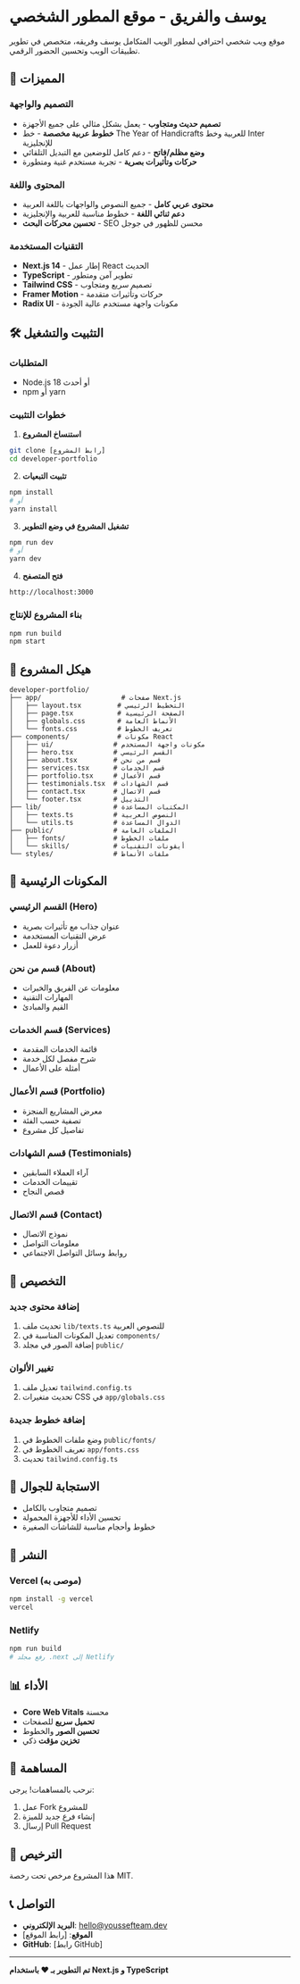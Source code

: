 # يوسف والفريق - موقع المطور الشخصي

موقع ويب شخصي احترافي لمطور الويب المتكامل يوسف وفريقه، متخصص في تطوير تطبيقات الويب وتحسين الحضور الرقمي.

## 🚀 المميزات

### التصميم والواجهة
- **تصميم حديث ومتجاوب** - يعمل بشكل مثالي على جميع الأجهزة
- **خطوط عربية مخصصة** - خط The Year of Handicrafts للعربية وخط Inter للإنجليزية
- **وضع مظلم/فاتح** - دعم كامل للوضعين مع التبديل التلقائي
- **حركات وتأثيرات بصرية** - تجربة مستخدم غنية ومتطورة

### المحتوى واللغة
- **محتوى عربي كامل** - جميع النصوص والواجهات باللغة العربية
- **دعم ثنائي اللغة** - خطوط مناسبة للعربية والإنجليزية
- **تحسين محركات البحث** - SEO محسن للظهور في جوجل

### التقنيات المستخدمة
- **Next.js 14** - إطار عمل React الحديث
- **TypeScript** - تطوير آمن ومتطور
- **Tailwind CSS** - تصميم سريع ومتجاوب
- **Framer Motion** - حركات وتأثيرات متقدمة
- **Radix UI** - مكونات واجهة مستخدم عالية الجودة

## 🛠️ التثبيت والتشغيل

### المتطلبات
- Node.js 18 أو أحدث
- npm أو yarn

### خطوات التثبيت

1. **استنساخ المشروع**
```bash
git clone [رابط المشروع]
cd developer-portfolio
```

2. **تثبيت التبعيات**
```bash
npm install
# أو
yarn install
```

3. **تشغيل المشروع في وضع التطوير**
```bash
npm run dev
# أو
yarn dev
```

4. **فتح المتصفح**
```
http://localhost:3000
```

### بناء المشروع للإنتاج
```bash
npm run build
npm start
```

## 📁 هيكل المشروع

```
developer-portfolio/
├── app/                    # صفحات Next.js
│   ├── layout.tsx         # التخطيط الرئيسي
│   ├── page.tsx           # الصفحة الرئيسية
│   ├── globals.css        # الأنماط العامة
│   └── fonts.css          # تعريف الخطوط
├── components/            # مكونات React
│   ├── ui/               # مكونات واجهة المستخدم
│   ├── hero.tsx          # القسم الرئيسي
│   ├── about.tsx         # قسم من نحن
│   ├── services.tsx      # قسم الخدمات
│   ├── portfolio.tsx     # قسم الأعمال
│   ├── testimonials.tsx  # قسم الشهادات
│   ├── contact.tsx       # قسم الاتصال
│   └── footer.tsx        # التذييل
├── lib/                  # المكتبات المساعدة
│   ├── texts.ts          # النصوص العربية
│   └── utils.ts          # الدوال المساعدة
├── public/               # الملفات العامة
│   ├── fonts/            # ملفات الخطوط
│   └── skills/           # أيقونات التقنيات
└── styles/               # ملفات الأنماط
```

## 🎨 المكونات الرئيسية

### القسم الرئيسي (Hero)
- عنوان جذاب مع تأثيرات بصرية
- عرض التقنيات المستخدمة
- أزرار دعوة للعمل

### قسم من نحن (About)
- معلومات عن الفريق والخبرات
- المهارات التقنية
- القيم والمبادئ

### قسم الخدمات (Services)
- قائمة الخدمات المقدمة
- شرح مفصل لكل خدمة
- أمثلة على الأعمال

### قسم الأعمال (Portfolio)
- معرض المشاريع المنجزة
- تصفية حسب الفئة
- تفاصيل كل مشروع

### قسم الشهادات (Testimonials)
- آراء العملاء السابقين
- تقييمات الخدمات
- قصص النجاح

### قسم الاتصال (Contact)
- نموذج الاتصال
- معلومات التواصل
- روابط وسائل التواصل الاجتماعي

## 🔧 التخصيص

### إضافة محتوى جديد
1. تحديث ملف `lib/texts.ts` للنصوص العربية
2. تعديل المكونات المناسبة في `components/`
3. إضافة الصور في مجلد `public/`

### تغيير الألوان
1. تعديل ملف `tailwind.config.ts`
2. تحديث متغيرات CSS في `app/globals.css`

### إضافة خطوط جديدة
1. وضع ملفات الخطوط في `public/fonts/`
2. تعريف الخطوط في `app/fonts.css`
3. تحديث `tailwind.config.ts`

## 📱 الاستجابة للجوال

- تصميم متجاوب بالكامل
- تحسين الأداء للأجهزة المحمولة
- خطوط وأحجام مناسبة للشاشات الصغيرة

## 🚀 النشر

### Vercel (موصى به)
```bash
npm install -g vercel
vercel
```

### Netlify
```bash
npm run build
# رفع مجلد .next إلى Netlify
```

## 📊 الأداء

- **Core Web Vitals** محسنة
- **تحميل سريع** للصفحات
- **تحسين الصور** والخطوط
- **تخزين مؤقت** ذكي

## 🤝 المساهمة

نرحب بالمساهمات! يرجى:
1. عمل Fork للمشروع
2. إنشاء فرع جديد للميزة
3. إرسال Pull Request

## 📄 الترخيص

هذا المشروع مرخص تحت رخصة MIT.

## 📞 التواصل

- **البريد الإلكتروني**: hello@youssefteam.dev
- **الموقع**: [رابط الموقع]
- **GitHub**: [رابط GitHub]

---

**تم التطوير بـ ❤️ باستخدام Next.js و TypeScript** 